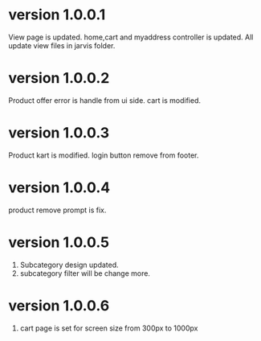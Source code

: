 # version 1.0.0.1
View page is updated.
home,cart and myaddress controller is updated.
All update view files in jarvis folder.

# version 1.0.0.2
Product offer error is handle from ui side.
cart is modified.

# version 1.0.0.3
Product kart is modified.
login button remove from footer.

# version 1.0.0.4
product remove prompt is fix.

# version 1.0.0.5
1. Subcategory design updated.
2. subcategory filter will be change more.

# version 1.0.0.6
1. cart page is set for screen size from 300px to 1000px




